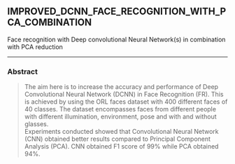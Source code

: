 ## IMPROVED_DCNN_FACE_RECOGNITION_WITH_PCA_COMBINATION
Face recognition with Deep convolutional Neural Network(s) in combination with PCA reduction 
_____
### Abstract
> The aim here is to increase the accuracy and performance of Deep Convolutional Neural Network (DCNN) in Face Recognition (FR). This is achieved by using the ORL faces dataset with 400 different faces of 40 classes. The dataset encompasses faces from different people with different illumination, environment, pose and with and without glasses.   
> Experiments conducted showed that Convolutional Neural Network (CNN) obtained better results compared to Principal Component Analysis (PCA). CNN obtained F1 score of 99% while PCA obtained 94%.  
